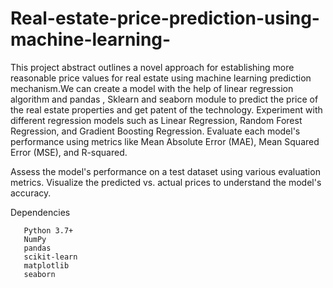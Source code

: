 # Real-estate-price-prediction-using-machine-learning-

This project abstract outlines a novel approach for establishing more reasonable price values for real estate using machine learning prediction mechanism.We can create a model with the help of linear regression algorithm and pandas , Sklearn and seaborn module to predict the price of the real estate properties and get patent of the technology.
Experiment with different regression models such as Linear Regression, Random Forest Regression, and Gradient Boosting Regression. Evaluate each model's performance using metrics like Mean Absolute Error (MAE), Mean Squared Error (MSE), and R-squared.

Assess the model's performance on a test dataset using various evaluation metrics. Visualize the predicted vs. actual prices to understand the model's accuracy.

 Dependencies
  
       Python 3.7+
       NumPy
       pandas
       scikit-learn
       matplotlib
       seaborn
    
